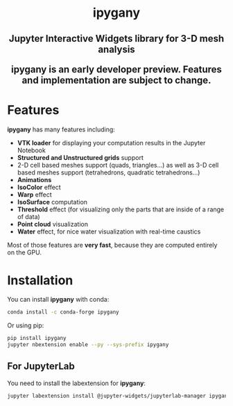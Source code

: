 <h1 align="center">ipygany</h1>
<h2 align="center"> Jupyter Interactive Widgets library for 3-D mesh analysis


**ipygany is an early developer preview. Features and implementation are subject to change.**

Features
========

**ipygany** has many features including:

- **VTK loader** for displaying your computation results in the Jupyter Notebook
- **Structured and Unstructured grids** support
- 2-D cell based meshes support (quads, triangles...) as well as 3-D cell based meshes support (tetrahedrons, quadratic tetrahedrons...)
- **Animations**
- **IsoColor** effect
- **Warp** effect
- **IsoSurface** computation
- **Threshold** effect (for visualizing only the parts that are inside of a range of data)
- **Point cloud** visualization
- **Water** effect, for nice water visualization with real-time caustics

Most of those features are **very fast**, because they are computed entirely on the GPU.

Installation
============

You can install **ipygany** with conda:

```bash
conda install -c conda-forge ipygany
```

Or using pip:

```bash
pip install ipygany
jupyter nbextension enable --py --sys-prefix ipygany
```

For JupyterLab
--------------

You need to install the labextension for **ipygany**:

```bash
jupyter labextension install @jupyter-widgets/jupyterlab-manager ipygany
```
